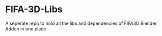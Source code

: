 # FIFA-3D-Libs
A seperate repo to hold all the libs and dependencies of FIFA3D Blender Addon in one place
